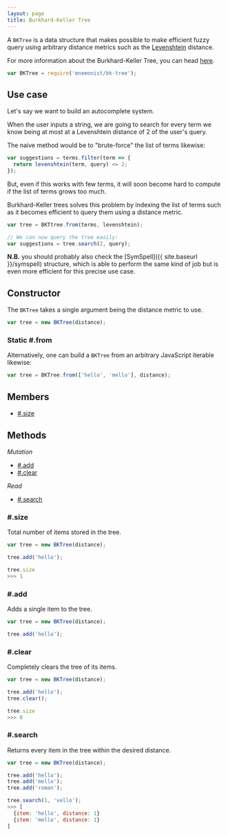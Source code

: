 ```yaml
---
layout: page
title: Burkhard-Keller Tree
---
```


A `BKTree` is a data structure that makes possible to make efficient fuzzy query using arbitrary distance metrics such as the [Levenshtein](https://en.wikipedia.org/wiki/Levenshtein_distance) distance.

For more information about the Burkhard-Keller Tree, you can head [here](https://en.wikipedia.org/wiki/BK-tree).

```js
var BKTree = require('mnemonist/bk-tree');
```

## Use case

Let's say we want to build an autocomplete system.

When the user inputs a string, we are going to search for every term we know being at most at a Levenshtein distance of 2 of the user's query.

The naive method would be to "brute-force" the list of terms likewise:

```js
var suggestions = terms.filter(term => {
  return levenshtein(term, query) <= 2;
});
```

But, even if this works with few terms, it will soon become hard to compute if the list of terms grows too much.

Burkhard-Keller trees solves this problem by indexing the list of terms such as it becomes efficient to query them using a distance metric.

```js
var tree = BKTtree.from(terms, levenshtein);

// We can now query the tree easily:
var suggestions = tree.search(2, query);
```

**N.B.** you should probably also check the [SymSpell]({{ site.baseurl }}/symspell) structure, which is able to perform the same kind of job but is even more efficient for this precise use case.

## Constructor

The `BKTree` takes a single argument being the distance metric to use.

```js
var tree = new BKTree(distance);
```

### Static #.from

Alternatively, one can build a `BKTree` from an arbitrary JavaScript iterable likewise:

```js
var tree = BKTree.from(['hello', 'mello'], distance);
```

## Members

* [#.size](#size)

## Methods

*Mutation*

* [#.add](#add)
* [#.clear](#clear)

*Read*

* [#.search](#search)

### #.size

Total number of items stored in the tree.

```js
var tree = new BKTree(distance);

tree.add('hello');

tree.size
>>> 1
```

### #.add

Adds a single item to the tree.

```js
var tree = new BKTree(distance);

tree.add('hello');
```

### #.clear

Completely clears the tree of its items.

```js
var tree = new BKTree(distance);

tree.add('hello');
tree.clear();

tree.size
>>> 0
```

### #.search

Returns every item in the tree within the desired distance.

```js
var tree = new BKTree(distance);

tree.add('hello');
tree.add('mello');
tree.add('roman');

tree.search(1, 'vello');
>>> [
  {item: 'hello', distance: 1}
  {item: 'mello', distance: 1}
]
```
